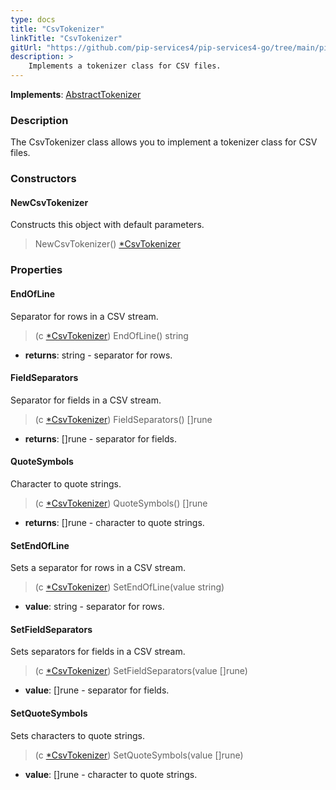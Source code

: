 ```yaml
---
type: docs
title: "CsvTokenizer"
linkTitle: "CsvTokenizer"
gitUrl: "https://github.com/pip-services4/pip-services4-go/tree/main/pip-services4-expressions-go"
description: > 
    Implements a tokenizer class for CSV files.
---
```


**Implements**: [AbstractTokenizer](../../tokenizers/abstract_tokenizer)

### Description

The CsvTokenizer class allows you to implement a tokenizer class for CSV files.

### Constructors

#### NewCsvTokenizer
Constructs this object with default parameters.

> NewCsvTokenizer() [*CsvTokenizer]()

### Properties

#### EndOfLine
Separator for rows in a CSV stream.

> (c [*CsvTokenizer]()) EndOfLine() string

- **returns**: string - separator for rows.

#### FieldSeparators
Separator for fields in a CSV stream.

> (c [*CsvTokenizer]()) FieldSeparators() []rune

- **returns**: []rune - separator for fields.

#### QuoteSymbols
Character to quote strings.

> (c [*CsvTokenizer]()) QuoteSymbols() []rune

- **returns**: []rune - character to quote strings.

#### SetEndOfLine
Sets a separator for rows in a CSV stream.

> (c [*CsvTokenizer]()) SetEndOfLine(value string)

- **value**: string - separator for rows.


#### SetFieldSeparators
Sets separators for fields in a CSV stream.
> (c [*CsvTokenizer]()) SetFieldSeparators(value []rune)

- **value**: []rune - separator for fields.


#### SetQuoteSymbols
Sets characters to quote strings.
> (c [*CsvTokenizer]()) SetQuoteSymbols(value []rune)

- **value**: []rune - character to quote strings.

